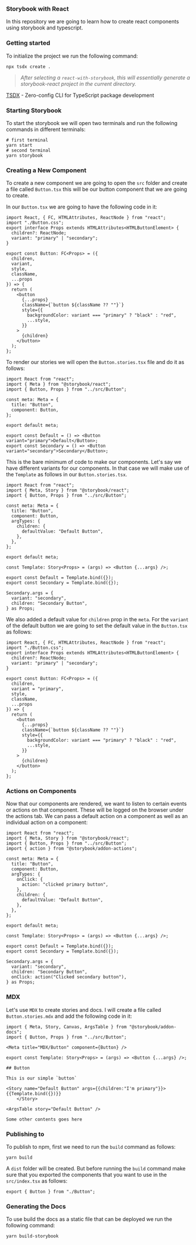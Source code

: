 ### Storybook with React

In this repository we are going to learn how to create react components using storybook and typescript.

### Getting started

To initialize the project we run the following command:

```shell
npx tsdx create .
```

> _After selecting a `react-with-storybook`, this will essentially generate a storybook-react project in the current directory._

[TSDX](https://tsdx.io/) - Zero-config CLI for TypeScript package development

### Starting Storybook

To start the storybook we will open two terminals and run the following commands in different terminals:

```shell
# first terminal
yarn start
# second terminal
yarn storybook
```

### Creating a New Component

To create a new component we are going to open the `src` folder and create a file called `Button.tsx` this will be our button component that we are going to create.

In our `Button.tsx` we are going to have the following code in it:

```tsx
import React, { FC, HTMLAttributes, ReactNode } from "react";
import "./Button.css";
export interface Props extends HTMLAttributes<HTMLButtonElement> {
  children?: ReactNode;
  variant: "primary" | "secondary";
}

export const Button: FC<Props> = ({
  children,
  variant,
  style,
  className,
  ...props
}) => {
  return (
    <button
      {...props}
      className={`button ${className ?? ""}`}
      style={{
        backgroundColor: variant === "primary" ? "black" : "red",
        ...style,
      }}
    >
      {children}
    </button>
  );
};
```

To render our stories we will open the `Button.stories.tsx` file and do it as follows:

```tsx
import React from "react";
import { Meta } from "@storybook/react";
import { Button, Props } from "../src/Button";

const meta: Meta = {
  title: "Button",
  component: Button,
};

export default meta;

export const Default = () => <Button variant="primary">Default</Button>;
export const Secondary = () => <Button variant="secondary">Secondary</Button>;
```

This is the bare minimum of code to make our components. Let's say we have different variants for our components. In that case we will make use of the `Template` as follows in our `Button.stories.tsx`.

```tsx
import React from "react";
import { Meta, Story } from "@storybook/react";
import { Button, Props } from "../src/Button";

const meta: Meta = {
  title: "Button",
  component: Button,
  argTypes: {
    children: {
      defaultValue: "Default Button",
    },
  },
};

export default meta;

const Template: Story<Props> = (args) => <Button {...args} />;

export const Default = Template.bind({});
export const Secondary = Template.bind({});

Secondary.args = {
  variant: "secondary",
  children: "Secondary Button",
} as Props;
```

We also added a default value for `children` prop in the `meta`. For the `variant` of the default button we are going to set the default value in the `Button.tsx` as follows:

```tsx
import React, { FC, HTMLAttributes, ReactNode } from "react";
import "./Button.css";
export interface Props extends HTMLAttributes<HTMLButtonElement> {
  children?: ReactNode;
  variant: "primary" | "secondary";
}

export const Button: FC<Props> = ({
  children,
  variant = "primary",
  style,
  className,
  ...props
}) => {
  return (
    <button
      {...props}
      className={`button ${className ?? ""}`}
      style={{
        backgroundColor: variant === "primary" ? "black" : "red",
        ...style,
      }}
    >
      {children}
    </button>
  );
};
```

### Actions on Components

Now that our components are rendered, we want to listen to certain events or actions on that component. These will be logged on the browser under the actions tab. We can pass a default action on a component as well as an individual action on a component:

```tsx
import React from "react";
import { Meta, Story } from "@storybook/react";
import { Button, Props } from "../src/Button";
import { action } from "@storybook/addon-actions";

const meta: Meta = {
  title: "Button",
  component: Button,
  argTypes: {
    onClick: {
      action: "clicked primary button",
    },
    children: {
      defaultValue: "Default Button",
    },
  },
};

export default meta;

const Template: Story<Props> = (args) => <Button {...args} />;

export const Default = Template.bind({});
export const Secondary = Template.bind({});

Secondary.args = {
  variant: "secondary",
  children: "Secondary Button",
  onClick: action("Clicked secondary button"),
} as Props;
```

### MDX

Let's use `MDX` to create stories and docs. I will create a file called `Button.stories.mdx` and add the following code in it:

```mdx
import { Meta, Story, Canvas, ArgsTable } from "@storybook/addon-docs";
import { Button, Props } from "../src/Button";

<Meta title="MDX/Button" component={Button} />

export const Template: Story<Props> = (args) => <Button {...args} />;

## Button

This is our simple `button`

<Story name="Default Button" args={{children:"I'm primary"}}>
{{Template.bind({})}}
    </Story>

<ArgsTable story="Default Button" />

Some other contents goes here
```

### Publishing to

To publish to npm, first we need to run the `build` command as follows:

```shell
yarn build
```

A `dist` folder will be created. But before running the `build` command make sure that you exported the components that you want to use in the `src/index.tsx` as follows:

```tsx
export { Button } from "./Button";
```

### Generating the Docs

To use build the docs as a static file that can be deployed we run the following command:

```shell
yarn build-storybook
```
